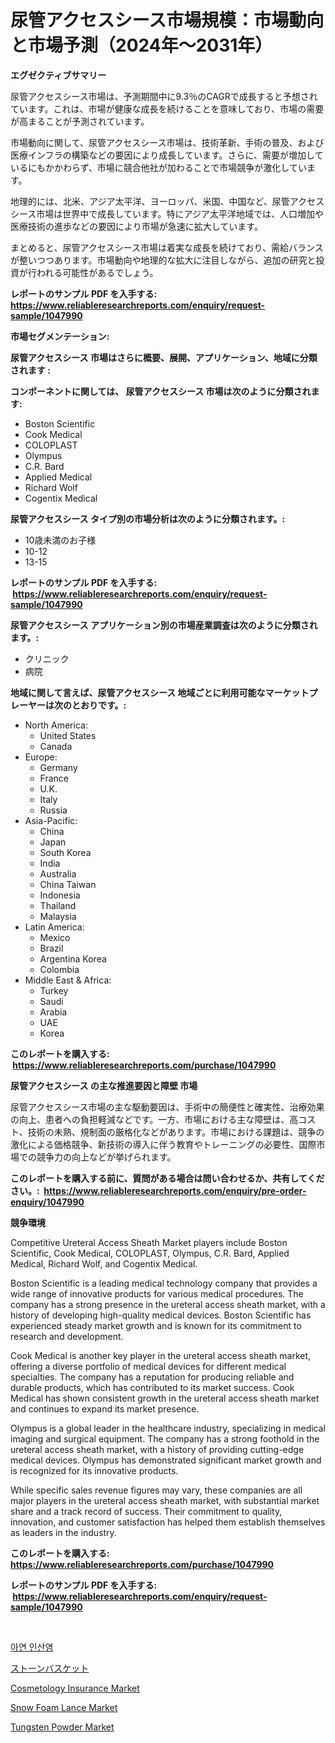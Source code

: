 <p><h1>尿管アクセスシース市場規模：市場動向と市場予測（2024年〜2031年）</h1></p><p><strong>エグゼクティブサマリー</strong></p>
<p><p>尿管アクセスシース市場は、予測期間中に9.3％のCAGRで成長すると予想されています。これは、市場が健康な成長を続けることを意味しており、市場の需要が高まることが予測されています。</p><p>市場動向に関して、尿管アクセスシース市場は、技術革新、手術の普及、および医療インフラの構築などの要因により成長しています。さらに、需要が増加しているにもかかわらず、市場に競合他社が加わることで市場競争が激化しています。</p><p>地理的には、北米、アジア太平洋、ヨーロッパ、米国、中国など、尿管アクセスシース市場は世界中で成長しています。特にアジア太平洋地域では、人口増加や医療技術の進歩などの要因により市場が急速に拡大しています。</p><p>まとめると、尿管アクセスシース市場は着実な成長を続けており、需給バランスが整いつつあります。市場動向や地理的な拡大に注目しながら、追加の研究と投資が行われる可能性があるでしょう。</p></p>
<p><strong>レポートのサンプル PDF を入手する: <a href="https://www.reliableresearchreports.com/enquiry/request-sample/1047990">https://www.reliableresearchreports.com/enquiry/request-sample/1047990</a></strong></p>
<p><strong>市場セグメンテーション:</strong></p>
<p><strong> 尿管アクセスシース 市場はさらに概要、展開、アプリケーション、地域に分類されます :</strong></p>
<p><strong>コンポーネントに関しては、 尿管アクセスシース 市場は次のように分類されます: &nbsp;</strong></p>
<p><ul><li>Boston Scientific</li><li>Cook Medical</li><li>COLOPLAST</li><li>Olympus</li><li>C.R. Bard</li><li>Applied Medical</li><li>Richard Wolf</li><li>Cogentix Medical</li></ul></p>
<p><strong> 尿管アクセスシース タイプ別の市場分析は次のように分類されます。:</strong></p>
<p><ul><li>10歳未満のお子様</li><li>10-12</li><li>13-15</li></ul></p>
<p><strong>レポートのサンプル PDF を入手する: &nbsp;<a href="https://www.reliableresearchreports.com/enquiry/request-sample/1047990">https://www.reliableresearchreports.com/enquiry/request-sample/1047990</a></strong></p>
<p><strong> 尿管アクセスシース アプリケーション別の市場産業調査は次のように分類されます。:</strong></p>
<p><ul><li>クリニック</li><li>病院</li></ul></p>
<p><strong>地域に関して言えば、尿管アクセスシース 地域ごとに利用可能なマーケットプレーヤーは次のとおりです。:</strong></p>
<p><ul>
    <li>
        North America:
        <ul>
            <li>United States</li>
            <li>Canada</li>
        </ul>
    </li>
    <li>
        Europe:
        <ul>
            <li>Germany</li>
            <li>France</li>
            <li>U.K.</li>
            <li>Italy</li>
            <li>Russia</li>
        </ul>
    </li>
    <li>
        Asia-Pacific:
        <ul>
            <li>China</li>
            <li>Japan</li>
            <li>South Korea</li>
            <li>India</li>
            <li>Australia</li>
            <li>China Taiwan</li>
            <li>Indonesia</li>
            <li>Thailand</li>
            <li>Malaysia</li>
        </ul>
    </li>
    <li>
        Latin America:
        <ul>
            <li>Mexico</li>
            <li>Brazil</li>
            <li>Argentina Korea</li>
            <li>Colombia</li>
        </ul>
    </li>
    <li>
        Middle East & Africa:
        <ul>
            <li>Turkey</li>
            <li>Saudi</li>
            <li>Arabia</li>
            <li>UAE</li>
            <li>Korea</li>
        </ul>
    </li>
    </ul></p>
<p><strong>このレポートを購入する: &nbsp;<a href="https://www.reliableresearchreports.com/purchase/1047990">https://www.reliableresearchreports.com/purchase/1047990</a></strong></p>
<p><strong>尿管アクセスシース の主な推進要因と障壁 市場</strong></p>
<p><p>尿管アクセスシース市場の主な駆動要因は、手術中の簡便性と確実性、治療効果の向上、患者への負担軽減などです。一方、市場における主な障壁は、高コスト、技術の未熟、規制面の厳格化などがあります。市場における課題は、競争の激化による価格競争、新技術の導入に伴う教育やトレーニングの必要性、国際市場での競争力の向上などが挙げられます。</p></p>
<p><strong>このレポートを購入する前に、質問がある場合は問い合わせるか、共有してください。:&nbsp; <a href="https://www.reliableresearchreports.com/enquiry/pre-order-enquiry/1047990">https://www.reliableresearchreports.com/enquiry/pre-order-enquiry/1047990</a></strong></p>
<p><strong>競争環境</strong></p>
<p><p>Competitive Ureteral Access Sheath Market players include Boston Scientific, Cook Medical, COLOPLAST, Olympus, C.R. Bard, Applied Medical, Richard Wolf, and Cogentix Medical. </p><p>Boston Scientific is a leading medical technology company that provides a wide range of innovative products for various medical procedures. The company has a strong presence in the ureteral access sheath market, with a history of developing high-quality medical devices. Boston Scientific has experienced steady market growth and is known for its commitment to research and development.</p><p>Cook Medical is another key player in the ureteral access sheath market, offering a diverse portfolio of medical devices for different medical specialties. The company has a reputation for producing reliable and durable products, which has contributed to its market success. Cook Medical has shown consistent growth in the ureteral access sheath market and continues to expand its market presence.</p><p>Olympus is a global leader in the healthcare industry, specializing in medical imaging and surgical equipment. The company has a strong foothold in the ureteral access sheath market, with a history of providing cutting-edge medical devices. Olympus has demonstrated significant market growth and is recognized for its innovative products.</p><p>While specific sales revenue figures may vary, these companies are all major players in the ureteral access sheath market, with substantial market share and a track record of success. Their commitment to quality, innovation, and customer satisfaction has helped them establish themselves as leaders in the industry.</p></p>
<p><strong>このレポートを購入する: &nbsp; <a href="https://www.reliableresearchreports.com/purchase/1047990">https://www.reliableresearchreports.com/purchase/1047990</a></strong></p>
<p><strong>レポートのサンプル PDF を入手する: &nbsp;<a href="https://www.reliableresearchreports.com/enquiry/request-sample/1047990">https://www.reliableresearchreports.com/enquiry/request-sample/1047990</a></strong><strong></strong></p>
<p>&nbsp;</p>
<p><p><a href="https://github.com/idcefvhkdut6/Market-Research-Report-List-1/blob/main/1356314189718.md">아연 인산염</a></p><p><a href="https://github.com/joaejkdzgyljvo6/Market-Research-Report-List-1/blob/main/1421909189844.md">ストーンバスケット</a></p><p><a href="https://fearless-okapi-6c8.notion.site/Cosmetology-Insurance-Market-Size-Furnishes-Valuable-Information-Encompassing-Market-Share-Market-T-d28d25b402064108866ec742ddc5e946">Cosmetology Insurance Market</a></p><p><a href="https://issuu.com/reportprime-2/docs/snow-foam-lance-market-size-2030.pptx">Snow Foam Lance Market</a></p><p><a href="https://github.com/lylyparadise/Market-Research-Report-List-2/blob/main/tungsten-powder-market.md">Tungsten Powder Market</a></p></p>
